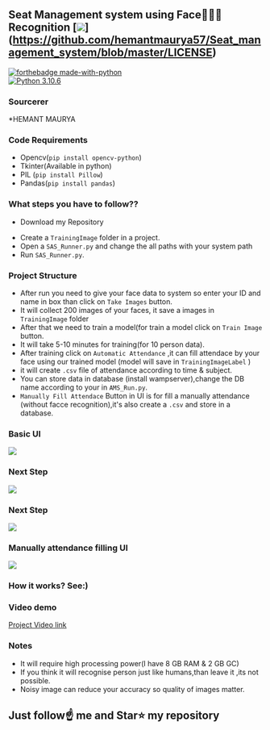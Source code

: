 ##  Seat Management system using Face👦🏻👧 Recognition [![](https://img.shields.io/github/license/sourcerer-io/hall-of-fame.svg)]  (https://github.com/hemantmaurya57/Seat_management_system/blob/master/LICENSE)

[![forthebadge made-with-python](http://ForTheBadge.com/images/badges/made-with-python.svg)](https://www.python.org/)                 
[![Python 3.10.6](https://img.shields.io/badge/python-3.10.6-blue.svg)](https://www.python.org/ftp/python/3.10.6/)
### Sourcerer
  *HEMANT MAURYA

### Code Requirements
* Opencv(`pip install opencv-python`)
* Tkinter(Available in python)
* PIL (`pip install Pillow`)
* Pandas(`pip install pandas`)

### What steps you have to follow??
* Download my Repository 
- Create a `TrainingImage` folder in a project.
- Open a `SAS_Runner.py` and change the all paths with your system path
- Run `SAS_Runner.py`.

### Project Structure

- After run you need to give your face data to system so enter your ID and name in box than click on `Take Images` button.
- It will collect 200 images of your faces, it save a images in `TrainingImage` folder
- After that we need to train a model(for train a model click on `Train Image` button.
- It will take 5-10 minutes for training(for 10 person data).
- After training click on `Automatic Attendance` ,it can fill attendace by your face using our trained model (model will save in `TrainingImageLabel` )
- it will create `.csv` file of attendance according to time & subject.
- You can store data in database (install wampserver),change the DB name according to your in `AMS_Run.py`.
- `Manually Fill Attendace` Button in UI is for fill a manually attendance (without facce recognition),it's also create a `.csv` and store in a database.

### Basic UI
<img src="https://github.com/erahulkumar/Seat-Allotment-System-based-Face-Recognition/blob/main/Att.png">

### Next Step
<img src="https://github.com/erahulkumar/Seat-Allotment-System-based-Face-Recognition/blob/main/Screenshot%20(10).png">

### Next Step 
<img src="https://github.com/erahulkumar/Seat-Allotment-System-based-Face-Recognition/blob/main/Screenshot%20(11).png">

### Manually attendance filling UI
<img src="https://github.com/erahulkumar/Seat-Allotment-System-based-Face-Recognition/blob/main/Screenshot%20(12).png">


### How it works? See:)

### Video demo

<a href="https://youtu.be/9kz-GF7XoEs">Project Video link</a>




### Notes
- It will require high processing power(I have 8 GB RAM & 2 GB GC)
- If you think it will recognise person just like humans,than leave it ,its not possible.
- Noisy image can reduce your accuracy so quality of images matter.

## Just follow☝️ me and Star⭐ my repository
